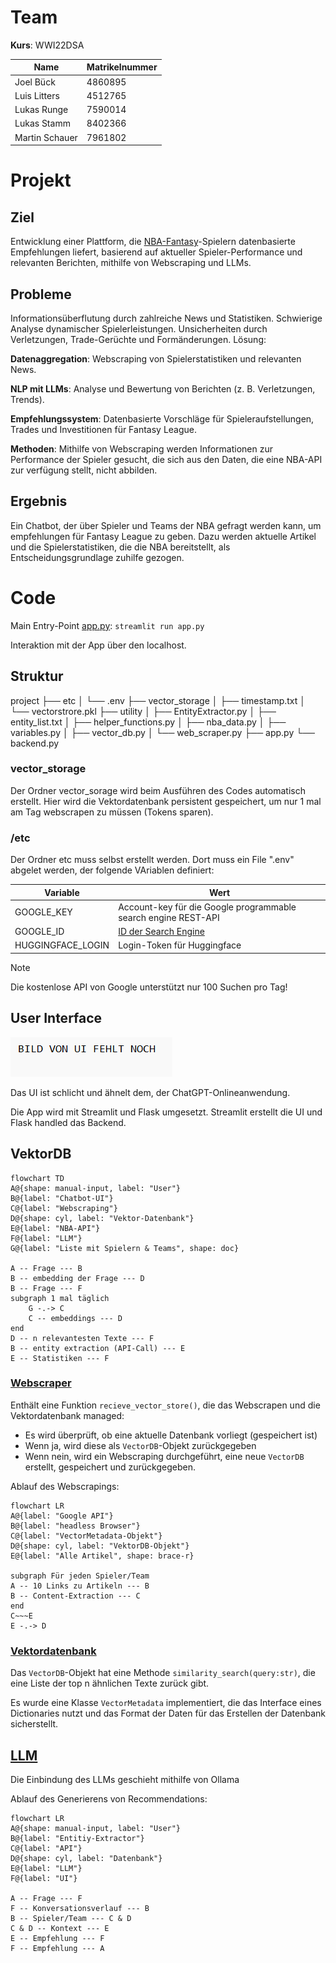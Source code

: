 # Team

__Kurs__: WWI22DSA

|Name|Matrikelnummer|
|-|-|
|Joel Bück|4860895|
|Luis Litters|4512765|
|Lukas Runge|7590014|
|Lukas Stamm|8402366|
|Martin Schauer|7961802|

# Projekt

## Ziel

Entwicklung einer Plattform, die [NBA-Fantasy](https://de.nbafantasy.nba.com/)-Spielern datenbasierte Empfehlungen liefert, basierend auf aktueller Spieler-Performance und relevanten Berichten, mithilfe von Webscraping und LLMs.

## Probleme

Informationsüberflutung durch zahlreiche News und Statistiken. Schwierige Analyse dynamischer Spielerleistungen. Unsicherheiten durch Verletzungen, Trade-Gerüchte und Formänderungen. Lösung:

__Datenaggregation__: Webscraping von Spielerstatistiken und relevanten News. 

__NLP mit LLMs__: Analyse und Bewertung von Berichten (z. B. Verletzungen, Trends).

__Empfehlungssystem__: Datenbasierte Vorschläge für Spieleraufstellungen, Trades und Investitionen für Fantasy League. 

__Methoden__: Mithilfe von Webscraping werden Informationen zur Performance der Spieler gesucht, die sich aus den Daten, die eine NBA-API zur verfügung stellt, nicht abbilden.

## Ergebnis

Ein Chatbot, der über Spieler und Teams der NBA gefragt werden kann, um empfehlungen für Fantasy League zu geben. Dazu werden aktuelle Artikel und die Spielerstatistiken, die die NBA bereitstellt, als Entscheidungsgrundlage zuhilfe gezogen.

# Code

Main Entry-Point [app.py](app.py): ```streamlit run app.py```

Interaktion mit der App über den localhost.

## Struktur

project
├── etc
│   └── .env
├── vector_storage
│   ├── timestamp.txt
│   └── vectorstrore.pkl
├── utility
│   ├── EntityExtractor.py
│   ├── entity_list.txt
│   ├── helper_functions.py
│   ├── nba_data.py
│   ├── variables.py
│   ├── vector_db.py
│   └── web_scraper.py
├── app.py
└── backend.py

### vector_storage

Der Ordner vector_sorage wird beim Ausführen des Codes automatisch erstellt. Hier wird die Vektordatenbank persistent gespeichert, um nur 1 mal am Tag webscrapen zu müssen (Tokens sparen).

### /etc

Der Ordner etc muss selbst erstellt werden. Dort muss ein File ".env" abgelet werden, der folgende VAriablen definiert:

|Variable|Wert|
|-|-|
|GOOGLE_KEY|Account-key für die Google programmable search engine REST-API|
|GOOGLE_ID|[ID der Search Engine](https://programmablesearchengine.google.com/controlpanel/all)|
|HUGGINGFACE_LOGIN|Login-Token für Huggingface|

> [!NOTE]
> Die kostenlose API von Google unterstützt nur 100 Suchen pro Tag!

## User Interface

![Screenshot der UI](/documentation_img/ui_screenshot.png)

Das UI ist schlicht und ähnelt dem, der ChatGPT-Onlineanwendung. 

Die App wird mit Streamlit und Flask umgesetzt. Streamlit erstellt die UI und Flask handled das Backend.

## VektorDB

```mermaid
flowchart TD
A@{shape: manual-input, label: "User"}
B@{label: "Chatbot-UI"}
C@{label: "Webscraping"}
D@{shape: cyl, label: "Vektor-Datenbank"}
E@{label: "NBA-API"}
F@{label: "LLM"}
G@{label: "Liste mit Spielern & Teams", shape: doc}

A -- Frage --- B
B -- embedding der Frage --- D
B -- Frage --- F
subgraph 1 mal täglich
    G -.-> C
    C -- embeddings --- D
end
D -- n relevantesten Texte --- F
B -- entity extraction (API-Call) --- E
E -- Statistiken --- F
```

### [Webscraper](utility/web_scraper.py)

Enthält eine Funktion ```recieve_vector_store()```, die das Webscrapen und die Vektordatenbank managed:

- Es wird überprüft, ob eine aktuelle Datenbank vorliegt (gespeichert ist)
- Wenn ja, wird diese als ```VectorDB```-Objekt zurückgegeben
- Wenn nein, wird ein Webscraping durchgeführt, eine neue ```VectorDB``` erstellt, gespeichert und zurückgegeben.

Ablauf des Webscrapings:

```mermaid
flowchart LR
A@{label: "Google API"}
B@{label: "headless Browser"}
C@{label: "VectorMetadata-Objekt"}
D@{shape: cyl, label: "VektorDB-Objekt"}
E@{label: "Alle Artikel", shape: brace-r}

subgraph Für jeden Spieler/Team
A -- 10 Links zu Artikeln --- B
B -- Content-Extraction --- C
end
C~~~E
E -.-> D
```

### [Vektordatenbank](utility/vector_db.py)

Das ```VectorDB```-Objekt hat eine Methode ```similarity_search(query:str)```, die eine Liste der top n ähnlichen Texte zurück gibt.

Es wurde eine Klasse ```VectorMetadata``` implementiert, die das Interface eines Dictionaries nutzt und das Format der Daten für das Erstellen der Datenbank sicherstellt.

## [LLM](backend.py)

Die Einbindung des LLMs geschieht mithilfe von Ollama

Ablauf des Generierens von Recommendations:

```mermaid
flowchart LR
A@{shape: manual-input, label: "User"}
B@{label: "Entitiy-Extractor"}
C@{label: "API"}
D@{shape: cyl, label: "Datenbank"}
E@{label: "LLM"}
F@{label: "UI"}

A -- Frage --- F
F -- Konversationsverlauf --- B
B -- Spieler/Team --- C & D
C & D -- Kontext --- E
E -- Empfehlung --- F
F -- Empfehlung --- A
```